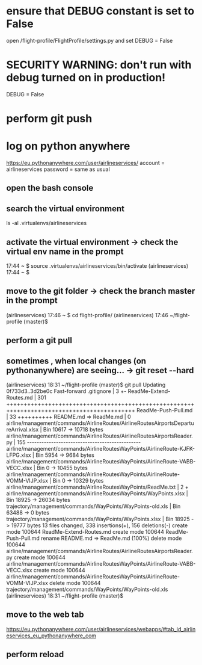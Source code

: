 
# ensure that DEBUG constant is set to False

open /flight-profile/FlightProfile/settings.py
and set DEBUG = False

# SECURITY WARNING: don't run with debug turned on in production!
DEBUG = False

# perform git push

# log on python anywhere

https://eu.pythonanywhere.com/user/airlineservices/
account = airlineservices
password = same as usual

## open the bash console



## search the virtual environment

ls -al .virtualenvs/airlineservices

## activate the virtual environment -> check the virtual env name in the prompt

17:44 ~ $ source .virtualenvs/airlineservices/bin/activate
(airlineservices) 17:44 ~ $ 

## move to the git folder -> check the branch master in the prompt

(airlineservices) 17:46 ~ $ cd flight-profile/
(airlineservices) 17:46 ~/flight-profile (master)$ 

## perform a git pull

## sometimes , when local changes (on pythonanywhere) are seeing... -> git reset --hard

(airlineservices) 18:31 ~/flight-profile (master)$ git pull
Updating 0f733d3..3d2be0c
Fast-forward
 .gitignore                                                                           |   3 +-
 ReadMe-Extend-Routes.md                                                              | 301 +++++++++++++++++++++++++++++++++++++++++++++++++++++++++++++++++++++++++++++++++++++++++++
 ReadMe-Push-Pull.md                                                                  |  33 ++++++++++
 README.md => ReadMe.md                                                               |   0
 airline/management/commands/AirlineRoutes/AirlineRoutesAirportsDepartureArrival.xlsx | Bin 10617 -> 10718 bytes
 airline/management/commands/AirlineRoutes/AirlineRoutesAirportsReader.py             | 155 -----------------------------------------------
 airline/management/commands/AirlineRoutesWayPoints/AirlineRoute-KJFK-LFPG.xlsx       | Bin 5954 -> 9684 bytes
 airline/management/commands/AirlineRoutesWayPoints/AirlineRoute-VABB-VECC.xlsx       | Bin 0 -> 10455 bytes
 airline/management/commands/AirlineRoutesWayPoints/AirlineRoute-VOMM-VIJP.xlsx       | Bin 0 -> 10329 bytes
 airline/management/commands/AirlineRoutesWayPoints/ReadMe.txt                        |   2 +
 airline/management/commands/AirlineRoutesWayPoints/WayPoints.xlsx                    | Bin 18925 -> 26034 bytes
 trajectory/management/commands/WayPoints/WayPoints-old.xls                           | Bin 63488 -> 0 bytes
 trajectory/management/commands/WayPoints/WayPoints.xlsx                              | Bin 18925 -> 19777 bytes
 13 files changed, 338 insertions(+), 156 deletions(-)
 create mode 100644 ReadMe-Extend-Routes.md
 create mode 100644 ReadMe-Push-Pull.md
 rename README.md => ReadMe.md (100%)
 delete mode 100644 airline/management/commands/AirlineRoutes/AirlineRoutesAirportsReader.py
 create mode 100644 airline/management/commands/AirlineRoutesWayPoints/AirlineRoute-VABB-VECC.xlsx
 create mode 100644 airline/management/commands/AirlineRoutesWayPoints/AirlineRoute-VOMM-VIJP.xlsx
 delete mode 100644 trajectory/management/commands/WayPoints/WayPoints-old.xls
(airlineservices) 18:31 ~/flight-profile (master)$ 

## move to the web tab 
https://eu.pythonanywhere.com/user/airlineservices/webapps/#tab_id_airlineservices_eu_pythonanywhere_com

## perform reload



